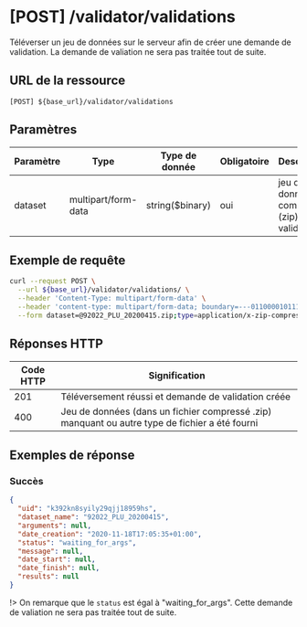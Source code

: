 # [POST] /validator/validations <!-- {docsify-ignore-all} -->

Téléverser un jeu de données sur le serveur afin de créer une demande de validation. La demande de valiation ne sera pas traitée tout de suite.

## URL de la ressource

`[POST] ${base_url}/validator/validations`

## Paramètres

| Paramètre | Type                | Type de donnée  | Obligatoire | Description                                    |
| --------- | ------------------- | --------------- | ----------- | ---------------------------------------------- |
| dataset   | multipart/form-data | string($binary) | oui         | jeu de données compressé (zip) à faire valider |

## Exemple de requête

```bash
curl --request POST \
  --url ${base_url}/validator/validations/ \
  --header 'Content-Type: multipart/form-data' \
  --header 'content-type: multipart/form-data; boundary=---011000010111000001101001' \
  --form dataset=@92022_PLU_20200415.zip;type=application/x-zip-compressed
```

## Réponses HTTP

| Code HTTP | Signification                                                                                  |
| --------- | ---------------------------------------------------------------------------------------------- |
| 201       | Téléversement réussi et demande de validation créée                                            |
| 400       | Jeu de données (dans un fichier compressé .zip) manquant ou autre type de fichier a été fourni |

## Exemples de réponse

### Succès

```json
{
  "uid": "k392kn8syily29qjj18959hs",
  "dataset_name": "92022_PLU_20200415",
  "arguments": null,
  "date_creation": "2020-11-18T17:05:35+01:00",
  "status": "waiting_for_args",
  "message": null,
  "date_start": null,
  "date_finish": null,
  "results": null
}
```

!> On remarque que le `status` est égal à "waiting_for_args". Cette demande de valiation ne sera pas traitée tout de suite.
